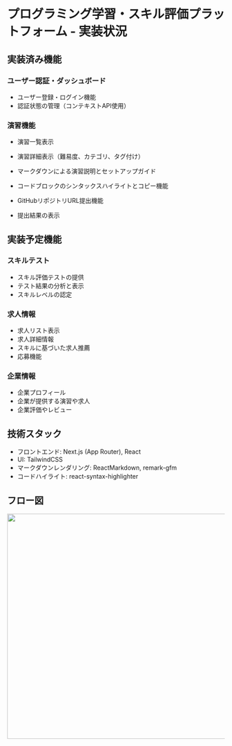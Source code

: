 # プログラミング学習・スキル評価プラットフォーム - 実装状況

## 実装済み機能

### ユーザー認証・ダッシュボード
- ユーザー登録・ログイン機能
- 認証状態の管理（コンテキストAPI使用）

### 演習機能
- 演習一覧表示
- 演習詳細表示（難易度、カテゴリ、タグ付け）
- マークダウンによる演習説明とセットアップガイド

- コードブロックのシンタックスハイライトとコピー機能
- GitHubリポジトリURL提出機能
- 提出結果の表示

## 実装予定機能

### スキルテスト
- スキル評価テストの提供
- テスト結果の分析と表示
- スキルレベルの認定

### 求人情報
- 求人リスト表示
- 求人詳細情報
- スキルに基づいた求人推薦
- 応募機能

### 企業情報
- 企業プロフィール
- 企業が提供する演習や求人
- 企業評価やレビュー

## 技術スタック
- フロントエンド: Next.js (App Router), React
- UI: TailwindCSS
- マークダウンレンダリング: ReactMarkdown, remark-gfm
- コードハイライト: react-syntax-highlighter

## フロー図
<img src="https://github.com/user-attachments/assets/db0f0535-21fe-4dab-af02-b0326f307252" width="520px">

